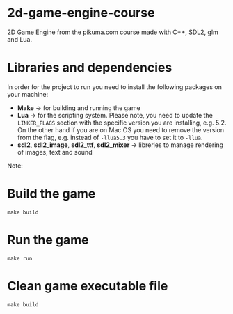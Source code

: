 # 2d-game-engine-course
2D Game Engine from the pikuma.com course made with C++, SDL2, glm and Lua.

# Libraries and dependencies
In order for the project to run you need to install the following packages on your machine:

* **Make** -> for building and running the game
* **Lua** -> for the scripting system. Please note, you need to update the `LINKER_FLAGS` section with the specific version you are installing, e.g. 5.2. On the other hand if you are on Mac OS you need to remove the version from the flag, e.g. instead of `-llua5.3` you have to set it to `-llua`.
* **sdl2**, **sdl2_image**, **sdl2_ttf**, **sdl2_mixer** -> libreries to manage rendering of images, text and sound

Note: 

# Build the game
```
make build
```

# Run the game
```
make run
```

# Clean game executable file
```
make build
```
